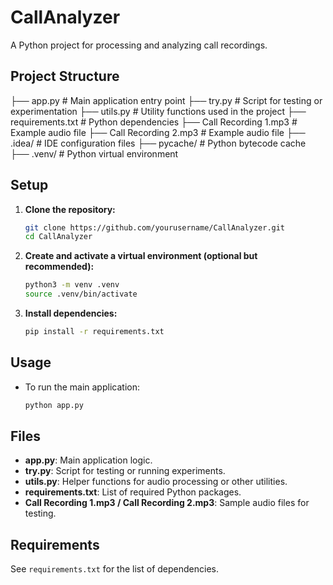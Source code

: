 # CallAnalyzer

A Python project for processing and analyzing call recordings.

## Project Structure
├── app.py # Main application entry point
├── try.py # Script for testing or experimentation
├── utils.py # Utility functions used in the project
├── requirements.txt # Python dependencies
├── Call Recording 1.mp3 # Example audio file
├── Call Recording 2.mp3 # Example audio file
├── .idea/ # IDE configuration files
├── pycache/ # Python bytecode cache
├── .venv/ # Python virtual environment


## Setup

1. **Clone the repository:**
   ```bash
   git clone https://github.com/yourusername/CallAnalyzer.git
   cd CallAnalyzer
   ```

2. **Create and activate a virtual environment (optional but recommended):**
   ```bash
   python3 -m venv .venv
   source .venv/bin/activate
   ```

3. **Install dependencies:**
   ```bash
   pip install -r requirements.txt
   ```

## Usage

- To run the main application:
  ```bash
  python app.py
  ```

## Files

- **app.py**: Main application logic.
- **try.py**: Script for testing or running experiments.
- **utils.py**: Helper functions for audio processing or other utilities.
- **requirements.txt**: List of required Python packages.
- **Call Recording 1.mp3 / Call Recording 2.mp3**: Sample audio files for testing.

## Requirements

See `requirements.txt` for the list of dependencies.

